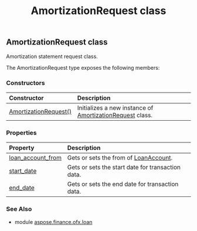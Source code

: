 ﻿---
title: AmortizationRequest class
second_title: Aspose.Finance for Python via .NET API References
description: 
type: docs
weight: 10
url: /python-net/aspose.finance.ofx.loan/amortizationrequest/
is_root: false
---

## AmortizationRequest class

Amortization statement request class.



The AmortizationRequest type exposes the following members:

### Constructors
| Constructor | Description |
| :- | :- |
| [AmortizationRequest()](/finance/python-net/aspose.finance.ofx.loan/amortizationrequest/__init__/#) | Initializes a new instance of [AmortizationRequest](/finance/python-net/aspose.finance.ofx.loan/amortizationrequest) class. |


### Properties
| Property | Description |
| :- | :- |
| [loan_account_from](/finance/python-net/aspose.finance.ofx.loan/amortizationrequest/loan_account_from) | Gets or sets the from of [LoanAccount](/finance/python-net/aspose.finance.ofx/loanaccount). |
| [start_date](/finance/python-net/aspose.finance.ofx.loan/amortizationrequest/start_date) | Gets or sets the start date for transaction data. |
| [end_date](/finance/python-net/aspose.finance.ofx.loan/amortizationrequest/end_date) | Gets or sets the end date for transaction data. |


### See Also

* module [aspose.finance.ofx.loan](../)
